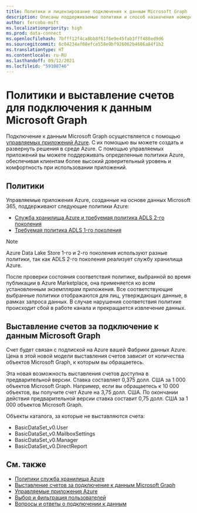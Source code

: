 ```yaml
---
title: Политики и лицензирование подключения к данным Microsoft Graph
description: Описаны поддерживаемые политики и способ назначения номеров SKU для доступа независимых поставщиков программного обеспечения в организации.
author: fercobo-msft
ms.localizationpriority: high
ms.prod: data-connect
ms.openlocfilehash: 7bfff12f4ca8bb8f61f6e9e45fab3fff488ed9d6
ms.sourcegitcommit: 6c04234af08efce558e9bf926062b4686a84f1b2
ms.translationtype: HT
ms.contentlocale: ru-RU
ms.lasthandoff: 09/12/2021
ms.locfileid: "59108746"
---
```

# <a name="microsoft-graph-data-connect-policies-and-billing"></a>Политики и выставление счетов для подключения к данным Microsoft Graph

Подключение к данным Microsoft Graph осуществляется с помощью [управляемых приложений Azure](/azure/managed-applications/overview). С их помощью вы можете создать и развернуть решения в среде Azure. С помощью управляемых приложений вы можете поддерживать определенные политики Azure, обеспечивая клиентам более высокий доверительный уровень и комфортность при использовании приложений.

## <a name="policies"></a>Политики

Управляемые приложения Azure, созданные на основе данных Microsoft 365, поддерживают следующие политики Azure:

- [Служба хранилища Azure и требуемая политика ADLS 2-го поколения](/azure/storage/common/policy-reference)
- [Требуемая политика ADLS 1-го поколения](/azure/data-lake-store/policy-reference)

> [!NOTE]
> Azure Data Lake Store 1-го и 2-го поколения используют разные политики, так как ADLS 2-го поколения реализует службу хранилища Azure.

После проверки состояния соответствия политике, выбранной во время публикации в Azure Marketplace, она применяется ко всем установленным экземплярам приложения. Все соответствующие выбранные политики отображаются для лиц, утверждающих данные, в рамках запроса данных. В случае нарушения соответствия политике происходит сбой в работе канала и прекращается извлечение данных.

## <a name="billing-for-microsoft-graph-data-connect"></a>Выставление счетов за подключение к данным Microsoft Graph

Счет будет связан с подпиской на Azure вашей Фабрики данных Azure. Цена в этой новой модели выставления счетов зависит от количества объектов Microsoft Graph, к которым вы обращаетесь.

Эта новая возможность выставления счетов доступна в предварительной версии. Ставка составляет 0,375 долл. США за 1 000 объектов Microsoft Graph. Например, если вы обращаетесь к 10 000 объектов, вы получите счет Azure на 3,75 долл. США. По окончании действия предварительной версии ставка составит 0,75 долл. США за 1 000 объектов Microsoft Graph.

Объекты каталога, за которые не выставляются счета:

- BasicDataSet_v0.User
- BasicDataSet_v0.MailboxSettings
- BasicDataSet_v0.Manager
- BasicDataSet_v0.DirectReport

## <a name="see-also"></a>См. также

- [Политики служба хранилища Azure](/azure/storage/common/policy-reference)
- [Выставление счетов за подключение к данным Microsoft Graph](https://azure.microsoft.com/pricing/details/graph-data-connect/)
- [Управляемые приложения Azure](/azure/managed-applications/overview)
- [Выбор и фильтрация пользователей](data-connect-filtering.md)
- [Вопросы и ответы о подключении к данным](data-connect-faq.md)
